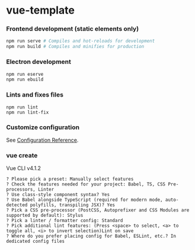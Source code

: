 # vue-template

### Frontend development (static elements only)
```sh
npm run serve # Compiles and hot-reloads for development
npm run build # Compiles and minifies for production
```

### Electron development
```sh
npm run eserve
npm run ebuild
```

### Lints and fixes files
```
npm run lint
npm run lint-fix
```

### Customize configuration
See [Configuration Reference](https://cli.vuejs.org/config/).

### vue create
Vue CLI v4.1.2
```
? Please pick a preset: Manually select features
? Check the features needed for your project: Babel, TS, CSS Pre-processors, Linter
? Use class-style component syntax? Yes
? Use Babel alongside TypeScript (required for modern mode, auto-detected polyfills, transpiling JSX)? Yes
? Pick a CSS pre-processor (PostCSS, Autoprefixer and CSS Modules are supported by default): Stylus
? Pick a linter / formatter config: Standard
? Pick additional lint features: (Press <space> to select, <a> to toggle all, <i> to invert selection)Lint on save
? Where do you prefer placing config for Babel, ESLint, etc.? In dedicated config files
```